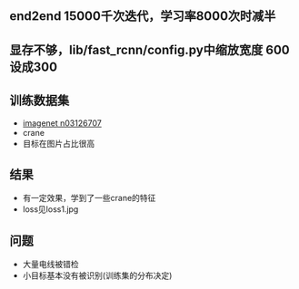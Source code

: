 ## end2end 15000千次迭代，学习率8000次时减半

## 显存不够，lib/fast_rcnn/config.py中缩放宽度 600设成300

## 训练数据集
- [imagenet n03126707](http://www.image-net.org/synset?wnid=n03126707)
- crane
- 目标在图片占比很高

## 结果
- 有一定效果，学到了一些crane的特征
- loss见loss1.jpg

## 问题
- 大量电线被错检
- 小目标基本没有被识别(训练集的分布决定)
